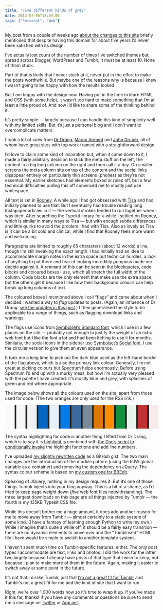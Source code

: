 ```yaml
---
title: "Five different kinds of grey"
date: 2013-07-06T18:54:00
tags: ["Personal", "Web"]
---
```


My post from a couple of weeks ago [about the changes to this site][newlook] briefly mentioned that despite having this domain for about five years I’d never been satisfied with its design.

[newlook]: /2013/06/a-new-look-and-name/

I’ve actually lost count of the number of times I’ve switched themes but, spread across Blogger, WordPress and Tumblr, it must be at least 10. None of them stuck.

[bm]: http://basicmaths.subtraction.com/demo/

Part of that is likely that I never stuck at it, never put in the effort to make the posts worthwhile. But maybe one of the reasons why is because I knew I wasn’t going to be happy with how the results looked.

But I *am* happy with the design now. Having put in the time to learn HTML and CSS (with [some help][lwd]), it wasn’t too hard to make something that I’m at least a little proud of. And now I’d like to share some of the thinking behind it.

[lwd]: http://learningwebdesign.com

It’s pretty simple — largely because I can handle this kind of simplicity well with my limited skills. But it’s just a personal blog and I don’t want to overcomplicate matters.

I took a lot of cues from [Dr Drang][drang], [Marco Arment][marco] and [John Gruber][df], all of whom have great sites with top work framed with a straightforward design.

[drang]: http://www.leancrew.com/all-this/
[marco]: http://www.marco.org
[df]: http://daringfireball.net

I’d love to claim some kind of inspiration but, when it came down to it, I made a fairly arbitrary decision to stick the meta stuff on the left, the content in a big long column on the right and then call it a day. On smaller screens the meta column sits on top of the content and the social links disappear entirely on particularly thin screens (phones) as they’re not essential. My earlier sketches had elements boxed or ruled off, but a few technical difficulties pulling this off convinced me to mostly just use whitespace.

All text is set in [Rooney][]. A while ago I had got obsessed with [Tisa][] and had initially planned to use that. But I eventually had trouble reading long Instapaper articles in it — the vertical strokes tended to run together when I was tired. After searching the Typekit library for a while I settled on Rooney, which is similar in many ways to Tisa — but with enough subtle differences and little quirks to avoid the problem I had with Tisa. Also as lovely as Tisa is it can be a bit cold and clinical, while I find that Rooney feels more warm and welcoming.

[Rooney]: https://typekit.com/fonts/rooney-web
[Tisa]: https://typekit.com/fonts/ff-tisa-web-pro

Paragraphs are limited to roughly 65 characters (about 12 words) a line, though I’m still tweaking the exact length. I had initially had an idea to accommodate margin notes in the extra space but technical hurdles, a lack of anything to put there and fear of looking incredibly pompous made me decide against it. A remnant of this can be seen in the blockquotes, code blocks and coloured boxes I use, which all stretch the full width of the column. Code blocks are the only element that make use the extra space, but the others get it because I like how their background colours can help break up long columns of text.

<div class="flag">
    <p>The coloured boxes I mentioned above I call “flags” and came about when I decided I wanted a way to <em>flag</em> updates to posts. (Again, an influence of Dr Drang: <a href="http://www.leancrew.com/all-this/2012/07/some-safari-6-stuff/">see the updates in this post</a>.) I then generalised the style to be applicable to a range of things, such as flagging download links and warnings.</p>
</div>

The flags use icons from [Symbolset’s Standard font][ssstandard], which I use in a few places on the site — probably not enough to justify the weight of an extra web font but I like the font a lot and had been itching to use it for months. Similarly, the social icons in the sidebar use [Symbolset’s Social font][sssocial]. I use the circular version to give them an even appearance.

[ssstandard]: http://symbolset.com/icons/standard
[sssocial]: http://symbolset.com/icons/social-circle

It took me a long time to pick out the dark blue used as the left-hand border of the flag above, which is also the primary link colour. Generally, I’m not great at picking colours but [Spectrum][] helps enormously. Before using Spectrum I’d end up with a murky mess, but now I’m actually very pleased with the palette I have created. It’s mostly blue and grey, with splashes of green and red where appropriate.

[Spectrum]: http://www.eigenlogik.com/spectrum/mac

The image below shows all the colours used on the site, apart from those used for code. (The two oranges are only used for the RSS link.)

<p class="full-width"><img src="/images/2013-07-06_Spectrum.png" alt="The 14 colours used on robjwells.com"></p>

The syntax highlighting for code is another thing I lifted from Dr Drang, which is to say it is [highlight.js][hljs] combined with [the Doc’s script to conditionally invoke][drangsyntax] the highlight functions and add line numbers.

[hljs]: http://softwaremaniacs.org/soft/highlight/en/
[drangsyntax]: http://www.leancrew.com/all-this/2010/12/new-syntax-highlighting-for-markdown/

I’ve uploaded [my slightly rewritten code][syntaxgist] as a GitHub gist. The two main changes are the introduction of the module pattern (using the RJW global variable as a container) and removing the dependency on JQuery. The syntax colour scheme is based on [my custom one for BBEdit][rjwlight].

[syntaxgist]: https://gist.github.com/robjwells/5940383
[rjwlight]: https://gist.github.com/robjwells/5940537

Speaking of JQuery, nothing in my design requires it. But it’s one of those things Tumblr injects into your blog anyway. This is a bit of a shame, as I’d tried to keep page weight down (*five* web font files notwithstanding). The three largest downloads on this page are all things injected by Tumblr — the fourth is my 135KB Typekit CSS file.

While this doesn’t bother me a huge amount, it does add another reason for me to move away from Tumblr — almost certainly to a static system of some kind. (I have a fantasy of learning enough Python to write my own.) While I imagine that’s quite a while off, it should be a fairly easy transition — there are no dynamic elements to move over and the “Tumblrised” HTML file I have would be simple to switch to another template system.

I haven’t spent much time on Tumblr-specific features, either. The only post types I accommodate are text, links and photos. I did the work for the latter two largely because I already have posts of that type that I wish to keep, not because I plan to make more of them in the future. Again, making it easier to switch away at some point in the future.

It’s not that I dislike Tumblr, just that [I’m not a great fit for Tumblr][hazeltweet] and Tumblr’s not a great fit for me and the kind of site that I want to run.

[hazeltweet]: https://twitter.com/robjwells/statuses/349479449093341188

Right, we’re over 1,000 words now so it’s time to wrap it up. If you’ve made it this far, thanks! If you have any comments or questions be sure to send me a message on [Twitter][] or [App.net][adn].

[Twitter]: https://twitter.com/robjwells
[adn]: https://alpha.app.net/robjwells
